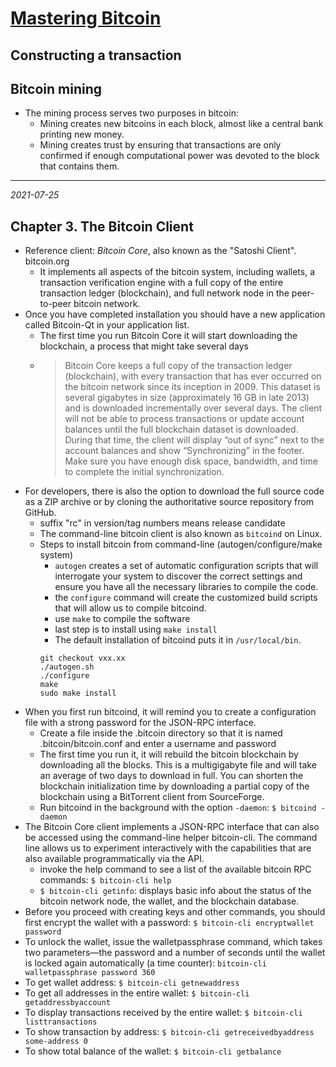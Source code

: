 # [Mastering Bitcoin](https://github.com/askming/Personal-reading/issues/2)

## Constructing a transaction

## Bitcoin mining
- The mining process serves two purposes in bitcoin:
  - Mining creates new bitcoins in each block, almost like a central bank printing new money. 
  - Mining creates trust by ensuring that transactions are only confirmed if enough computational power was devoted to the block that contains them.

---

*2021-07-25*

## Chapter 3. The Bitcoin Client

- Reference client: _Bitcoin Core_, also known as the "Satoshi Client". bitcoin.org
  - It implements all aspects of the bitcoin system, including wallets, a transaction verification engine with a full copy of the entire transaction ledger (blockchain), and full network node in the peer-to-peer bitcoin network.
- Once you have completed installation you should have a new application called Bitcoin-Qt in your application list.
  - The first time you run Bitcoin Core it will start downloading the blockchain, a process that might take several days
  - > Bitcoin Core keeps a full copy of the transaction ledger (blockchain), with every transaction that has ever occurred on the bitcoin network since its inception in 2009. This dataset is several gigabytes in size (approximately 16 GB in late 2013) and is downloaded incrementally over several days. The client will not be able to process transactions or update account balances until the full blockchain dataset is downloaded. During that time, the client will display “out of sync” next to the account balances and show “Synchronizing” in the footer. Make sure you have enough disk space, bandwidth, and time to complete the initial synchronization.
- For developers, there is also the option to download the full source code as a ZIP archive or by cloning the authoritative source repository from GitHub.
  - suffix "rc" in version/tag numbers means release candidate
  - The command-line bitcoin client is also known as `bitcoind` on Linux.
  - Steps to install bitcoin from command-line (autogen/configure/make system)
    - `autogen` creates a set of automatic configuration scripts that will interrogate your system to discover the correct settings and ensure you have all the necessary libraries to compile the code.
    - the `configure` command will create the customized build scripts that will allow us to compile bitcoind.
    - use `make` to compile the software
    - last step is to install using `make install`
    - The default installation of bitcoind puts it in `/usr/local/bin`. 
    ```
    git checkout vxx.xx
    ./autogen.sh
    ./configure
    make
    sudo make install
    ```
- When you first run bitcoind, it will remind you to create a configuration file with a strong password for the JSON-RPC interface. 
  - Create a file inside the .bitcoin directory so that it is named .bitcoin/bitcoin.conf and enter a username and password
  - The first time you run it, it will rebuild the bitcoin blockchain by downloading all the blocks. This is a multigigabyte file and will take an average of two days to download in full. You can shorten the blockchain initialization time by downloading a partial copy of the blockchain using a BitTorrent client from SourceForge.
  - Run bitcoind in the background with the option `-daemon`: `$ bitcoind -daemon`
- The Bitcoin Core client implements a JSON-RPC interface that can also be accessed using the command-line helper bitcoin-cli. The command line allows us to experiment interactively with the capabilities that are also available programmatically via the API.
  - invoke the help command to see a list of the available bitcoin RPC commands: `$ bitcoin-cli help`
  - `$ bitcoin-cli getinfo`: displays basic info about the status of the bitcoin network node, the wallet, and the blockchain database.
- Before you proceed with creating keys and other commands, you should first encrypt the wallet with a password: `$ bitcoin-cli encryptwallet password`
- To unlock the wallet, issue the walletpassphrase command, which takes two parameters—the password and a number of seconds until the wallet is locked again automatically (a time counter): `bitcoin-cli walletpassphrase password 360`
- To get wallet address: `$ bitcoin-cli getnewaddress`
- To get all addresses in the entire wallet: `$ bitcoin-cli getaddressbyaccount`
- To display transactions received by the entire wallet: `$ bitcoin-cli listtransactions`
- To show transaction by address: `$ bitcoin-cli getreceivedbyaddress some-address 0`
- To show total balance of the wallet: `$ bitcoin-cli getbalance`
